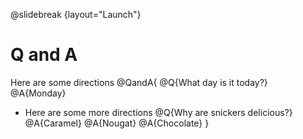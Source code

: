 @slidebreak
{layout="Launch"}
# Q and A

Here are some directions
@QandA{
@Q{What day is it today?}
@A{Monday}
* Here are some more directions
@Q{Why are snickers delicious?}
@A{Caramel}
@A{Nougat}
@A{Chocolate}
}
